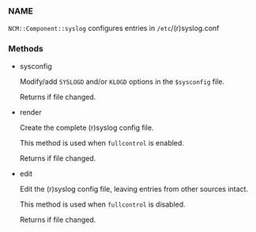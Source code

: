 
### NAME

`NCM::Component::syslog` configures entries in `/etc`/(r)syslog.conf

### Methods

- sysconfig

    Modify/add `SYSLOGD` and/or `KLOGD` options
    in the `$sysconfig` file.

    Returns if file changed.

- render

    Create the complete (r)syslog config file.

    This method is used when `fullcontrol` is enabled.

    Returns if file changed.

- edit

    Edit the (r)syslog config file, leaving entries from
    other sources intact.

    This method is used when `fullcontrol` is disabled.

    Returns if file changed.
